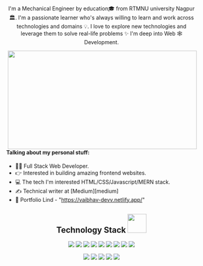
<!--  portfolio link/  -->
<p align="center">
  I'm a Mechanical Engineer by education🎓 from RTMNU university Nagpur 🏛. I'm a passionate learner who's always willing to learn and work across technologies and domains 💡. I love to explore new technologies and leverage them to solve real-life problems ✨ I'm deep into Web 🕸️ Development.
</p> 
<img align="right" src="https://raw.githubusercontent.com/mhmzdev/mhmzdev/master/code.gif" width="500" height="260"/>

#### Talking about my personal stuff:

- 🙋‍♂️ Full Stack Web Developer.
- 👉 Interested in building amazing frontend websites.
- 💻 The tech I'm interested HTML/CSS/Javascript/MERN stack.
- ✍ Technical writer at [Medium][medium]
- 📄 Portfolio Lind - "https://vaibhav-devv.netlify.app/"


 

<h2 align="center">Technology Stack <img src="https://github.com/ritik307/ritik307/blob/main/images/laptop.gif" width="50"></h2>







<p align="center">


<img src="https://img.shields.io/badge/JavaScript-F7DF1E?style=for-the-badge&logo=javascript&logoColor=black"/>
<img src="https://img.shields.io/badge/HTML5-E34F26?style=for-the-badge&logo=html5&logoColor=white"/>
<img src="https://img.shields.io/badge/CSS3-1572B6?style=for-the-badge&logo=css5&logoColor=white"/>
  <img src="https://img.shields.io/badge/React-20232A?style=for-the-badge&logo=react&logoColor=61DAFB"/>
<img src="https://img.shields.io/badge/Express.js-404D59?style=for-the-badge"/>
<img src="https://img.shields.io/badge/Node.js-43853D?style=for-the-badge&logo=node.js&logoColor=white"/>
  <img src="https://img.shields.io/badge/MongoDB-4EA94B?style=for-the-badge&logo=mongodb&logoColor=white"/>
<img src="https://img.shields.io/badge/Bootstrap-563D7C?style=for-the-badge&logo=bootstrap&logoColor=white"/>
<img src="https://img.shields.io/badge/Material--UI-0081CB?style=for-the-badge&logo=material-ui&logoColor=white"/>

<p align="center">
<img src="https://img.shields.io/badge/GitHub-100000?style=for-the-badge&logo=github&logoColor=white"/>
 
  <img src="https://img.shields.io/badge/Netlify-00C7B7?style=for-the-badge&logo=netlify&logoColor=whit"/>
  
  <img src="https://img.shields.io/badge/Heroku-430098?style=for-the-badge&logo=heroku&logoColor=white"/>
  
  <img src="https://img.shields.io/badge/Redux-593D88?style=for-the-badge&logo=redux&logoColor=white"/>
    <img src="https://img.shields.io/badge/Material--UI-0081CB?style=for-the-badge&logo=material-ui&logoColor=white
"/>
</p>

</p>

